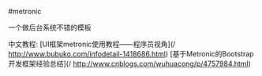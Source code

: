 #metronic

一个做后台系统不错的模板

中文教程:
[UI框架metronic使用教程——程序员视角](/ http://www.bubuko.com/infodetail-1418686.html)
[基于Metronic的Bootstrap开发框架经验总结](/ http://www.cnblogs.com/wuhuacong/p/4757984.html)